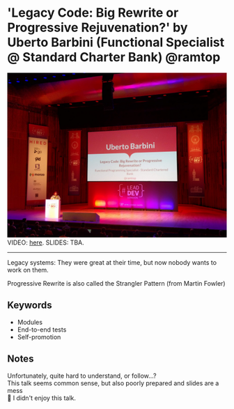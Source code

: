 # 'Legacy Code: Big Rewrite or Progressive Rejuvenation?' by Uberto Barbini (Functional Specialist @ Standard Charter Bank) @ramtop

![Uberto Barbini](img/02_UbertoBarbini.jpg "Uberto Barbini intro")
VIDEO: [here](https://www.youtube.com/watch?v=-lB74Zg3QSw&list=PLBzScQzZ83I_VX8zgmLqIfma_kJs3RRmu&index=7&t=0s). SLIDES: TBA.

---

Legacy systems: They were great at their time, but now nobody wants to work on them.

Progressive Rewrite is also called the Strangler Pattern (from Martin Fowler)

## Keywords

- Modules
- End-to-end tests
- Self-promotion

## Notes

Unfortunately, quite hard to understand, or follow...? \
This talk seems common sense, but also poorly prepared and slides are a mess \
:facepalm: I didn't enjoy this talk.